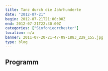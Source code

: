 ```yaml
---
title: Tanz durch die Jahrhunderte 
date: "2012-07-21"
begin: 2012-07-21T21:00:00Z
end: 2012-07-21T22:30:00Z
categories: ["Sinfonieorchester"]
location: n/a
banner: 2011-07-20-21-47-09-1883_229_155.jpg
type: blog
---
```

## Programm

